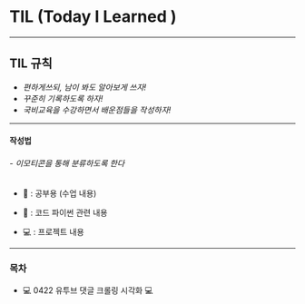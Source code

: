 # TIL (Today I Learned )

<hr/>

## TIL 규칙 

- *편하게쓰되, 남이 봐도 알아보게 쓰자!* 
- *꾸준히 기록하도록 하자!* 
- *국비교육을 수강하면서 배운점들을 작성하자!* 

<hr/>

#### 작성법

###### -  이모티콘을 통해 분류하도록 한다

- 📒 : 공부용 (수업 내용)

- 📑 : 코드 파이썬 관련 내용 

- 💻 : 프로젝트 내용 

<hr/>

### 목차

- 💻 0422 유투브 댓글 크롤링 시각화 💻





